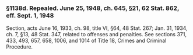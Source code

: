 ### §1138d. Repealed. June 25, 1948, ch. 645, §21, 62 Stat. 862, eff. Sept. 1, 1948 ###

Section, acts June 16, 1933, ch. 98, title VI, §64, 48 Stat. 267; Jan. 31, 1934, ch. 7, §13, 48 Stat. 347, related to offenses and penalties. See sections 371, 433, 493, 657, 658, 1006, and 1014 of Title 18, Crimes and Criminal Procedure.
